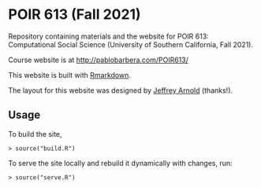 # POIR 613 (Fall 2021)

Repository containing materials and the website for POIR 613: Computational Social Science (University of Southern California, Fall 2021).

Course website is at http://pablobarbera.com/POIR613/

This website is built with [Rmarkdown](http://rmarkdown.rstudio.com/rmarkdown_websites.html#overview).

The layout for this website was designed by [Jeffrey Arnold](http://www.jrnold.me/) (thanks!).

## Usage

To build the site,
```rconsole
> source("build.R")
```

To serve the site locally and rebuild it dynamically with changes, run:
```rconsole
> source("serve.R")
```
